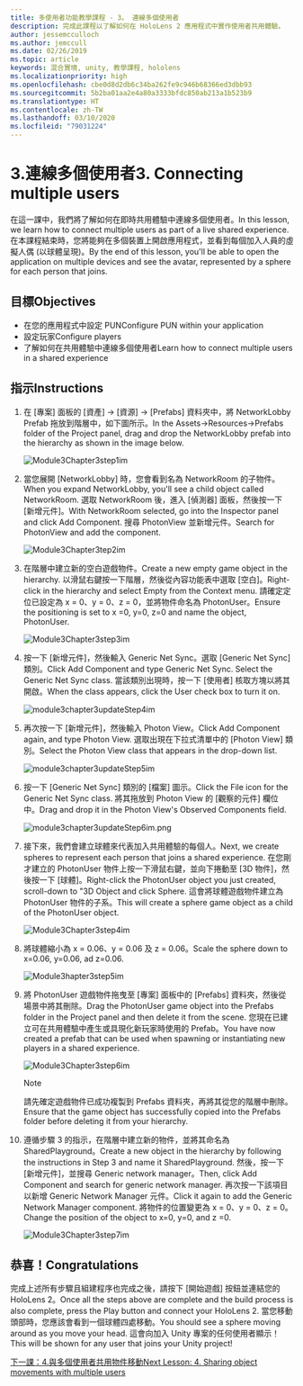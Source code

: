 ```yaml
---
title: 多使用者功能教學課程 - 3。 連線多個使用者
description: 完成此課程以了解如何在 HoloLens 2 應用程式中實作使用者共用體驗。
author: jessemcculloch
ms.author: jemccull
ms.date: 02/26/2019
ms.topic: article
keywords: 混合實境, unity, 教學課程, hololens
ms.localizationpriority: high
ms.openlocfilehash: cbe0d8d2db6c34ba262fe9c946b68366ed3dbb93
ms.sourcegitcommit: 5b2ba01aa2e4a80a3333bfdc850ab213a1b523b9
ms.translationtype: HT
ms.contentlocale: zh-TW
ms.lasthandoff: 03/10/2020
ms.locfileid: "79031224"
---
```

# <a name="3-connecting-multiple-users"></a><span data-ttu-id="c252e-105">3.連線多個使用者</span><span class="sxs-lookup"><span data-stu-id="c252e-105">3. Connecting multiple users</span></span>

<span data-ttu-id="c252e-106">在這一課中，我們將了解如何在即時共用體驗中連線多個使用者。</span><span class="sxs-lookup"><span data-stu-id="c252e-106">In this lesson, we learn how to connect multiple users as part of a live shared experience.</span></span> <span data-ttu-id="c252e-107">在本課程結束時，您將能夠在多個裝置上開啟應用程式，並看到每個加入人員的虛擬人偶 (以球體呈現)。</span><span class="sxs-lookup"><span data-stu-id="c252e-107">By the end of this lesson, you'll be able to open the application on multiple devices and see the avatar, represented by a sphere for each person that joins.</span></span>

## <a name="objectives"></a><span data-ttu-id="c252e-108">目標</span><span class="sxs-lookup"><span data-stu-id="c252e-108">Objectives</span></span>

* <span data-ttu-id="c252e-109">在您的應用程式中設定 PUN</span><span class="sxs-lookup"><span data-stu-id="c252e-109">Configure PUN within your application</span></span>
* <span data-ttu-id="c252e-110">設定玩家</span><span class="sxs-lookup"><span data-stu-id="c252e-110">Configure players</span></span>
* <span data-ttu-id="c252e-111">了解如何在共用體驗中連線多個使用者</span><span class="sxs-lookup"><span data-stu-id="c252e-111">Learn how to connect multiple users in a shared experience</span></span>

## <a name="instructions"></a><span data-ttu-id="c252e-112">指示</span><span class="sxs-lookup"><span data-stu-id="c252e-112">Instructions</span></span>

1. <span data-ttu-id="c252e-113">在 [專案] 面板的 [資產] -> [資源] -> [Prefabs] 資料夾中，將 NetworkLobby Prefab 拖放到階層中，如下圖所示。</span><span class="sxs-lookup"><span data-stu-id="c252e-113">In the Assets->Resources->Prefabs folder of the Project panel, drag and drop the NetworkLobby prefab into the hierarchy as shown in the image below.</span></span>

    ![Module3Chapter3step1im](images/module3chapter3step1im.PNG)

2. <span data-ttu-id="c252e-115">當您展開 [NetworkLobby] 時，您會看到名為 NetworkRoom 的子物件。</span><span class="sxs-lookup"><span data-stu-id="c252e-115">When you expand NetworkLobby, you'll see a child object called NetworkRoom.</span></span> <span data-ttu-id="c252e-116">選取 NetworkRoom 後，進入 [偵測器] 面板，然後按一下 [新增元件]。</span><span class="sxs-lookup"><span data-stu-id="c252e-116">With NetworkRoom selected, go into the Inspector panel and click Add Component.</span></span> <span data-ttu-id="c252e-117">搜尋 PhotonView 並新增元件。</span><span class="sxs-lookup"><span data-stu-id="c252e-117">Search for PhotonView and add the component.</span></span>

    ![Module3Chapter3tep2im](images/module3chapter3step2im.PNG)

3. <span data-ttu-id="c252e-119">在階層中建立新的空白遊戲物件。</span><span class="sxs-lookup"><span data-stu-id="c252e-119">Create a new empty game object in the hierarchy.</span></span> <span data-ttu-id="c252e-120">以滑鼠右鍵按一下階層，然後從內容功能表中選取 [空白]。</span><span class="sxs-lookup"><span data-stu-id="c252e-120">Right-click in the hierarchy and select Empty from the Context menu.</span></span> <span data-ttu-id="c252e-121">請確定定位已設定為 x = 0、y = 0、z = 0，並將物件命名為 PhotonUser。</span><span class="sxs-lookup"><span data-stu-id="c252e-121">Ensure the positioning is set to x =0, y=0, z=0 and name the object, PhotonUser.</span></span>

    ![Module3Chapter3step3im](images/module3chapter3step3im.PNG)

4. <span data-ttu-id="c252e-123">按一下 [新增元件]，然後輸入 Generic Net Sync。選取 [Generic Net Sync] 類別。</span><span class="sxs-lookup"><span data-stu-id="c252e-123">Click Add Component and type Generic Net Sync. Select the Generic Net Sync class.</span></span> <span data-ttu-id="c252e-124">當該類別出現時，按一下 [使用者] 核取方塊以將其開啟。</span><span class="sxs-lookup"><span data-stu-id="c252e-124">When the class appears, click the User check box to turn it on.</span></span>

    ![module3chapter3updateStep4im](images/module3chapter3updateStep4im.png)

5. <span data-ttu-id="c252e-126">再次按一下 [新增元件]，然後輸入 Photon View。</span><span class="sxs-lookup"><span data-stu-id="c252e-126">Click Add Component again, and type Photon View.</span></span> <span data-ttu-id="c252e-127">選取出現在下拉式清單中的 [Photon View] 類別。</span><span class="sxs-lookup"><span data-stu-id="c252e-127">Select the Photon View class that appears in the drop-down list.</span></span>

    ![module3chapter3updateStep5im](images/module3chapter3updateStep5im.png)

6. <span data-ttu-id="c252e-129">按一下 [Generic Net Sync] 類別的 [檔案] 圖示。</span><span class="sxs-lookup"><span data-stu-id="c252e-129">Click the File icon for the Generic Net Sync class.</span></span> <span data-ttu-id="c252e-130">將其拖放到 Photon View 的 [觀察的元件] 欄位中。</span><span class="sxs-lookup"><span data-stu-id="c252e-130">Drag and drop it in the Photon View's Observed Components field.</span></span>

    ![module3chapter3updateStep6im.png](images/module3chapter3updateStep6im.png)

7. <span data-ttu-id="c252e-132">接下來，我們會建立球體來代表加入共用體驗的每個人。</span><span class="sxs-lookup"><span data-stu-id="c252e-132">Next, we create spheres to represent each person that joins a shared experience.</span></span> <span data-ttu-id="c252e-133">在您剛才建立的 PhotonUser 物件上按一下滑鼠右鍵，並向下捲動至 [3D 物件]，然後按一下 [球體]。</span><span class="sxs-lookup"><span data-stu-id="c252e-133">Right-click the PhotonUser object you just created, scroll-down to "3D Object and click Sphere.</span></span> <span data-ttu-id="c252e-134">這會將球體遊戲物件建立為 PhotonUser 物件的子系。</span><span class="sxs-lookup"><span data-stu-id="c252e-134">This will create a sphere game object as a child of the PhotonUser object.</span></span>

    ![Module3Chapter3step4im](images/module3chapter3step4im.PNG)

8. <span data-ttu-id="c252e-136">將球體縮小為 x = 0.06、y = 0.06 及 z = 0.06。</span><span class="sxs-lookup"><span data-stu-id="c252e-136">Scale the sphere down to x=0.06, y=0.06, ad z=0.06.</span></span>

    ![Module3hapter3step5im](images/module3chapter3step5im.PNG)

9. <span data-ttu-id="c252e-138">將 PhotonUser 遊戲物件拖曳至 [專案] 面板中的 [Prefabs] 資料夾，然後從場景中將其刪除。</span><span class="sxs-lookup"><span data-stu-id="c252e-138">Drag the PhotonUser game object into the Prefabs folder in the Project panel and then delete it from the scene.</span></span> <span data-ttu-id="c252e-139">您現在已建立可在共用體驗中產生或具現化新玩家時使用的 Prefab。</span><span class="sxs-lookup"><span data-stu-id="c252e-139">You have now created a prefab that can be used when spawning or instantiating new players in a shared experience.</span></span>

    ![Module3Chapter3step6im](images/module3chapter3step6im.PNG)

    >[!NOTE]
    ><span data-ttu-id="c252e-141">請先確定遊戲物件已成功複製到 Prefabs 資料夾，再將其從您的階層中刪除。</span><span class="sxs-lookup"><span data-stu-id="c252e-141">Ensure that the game object has successfully copied into the Prefabs folder before deleting it from your hierarchy.</span></span>

10. <span data-ttu-id="c252e-142">遵循步驟 3 的指示，在階層中建立新的物件，並將其命名為 SharedPlayground。</span><span class="sxs-lookup"><span data-stu-id="c252e-142">Create a new object in the hierarchy by following the instructions in Step 3 and name it SharedPlayground.</span></span> <span data-ttu-id="c252e-143">然後，按一下 [新增元件]，並搜尋 Generic network manager。</span><span class="sxs-lookup"><span data-stu-id="c252e-143">Then, click Add Component and search for generic network manager.</span></span>  <span data-ttu-id="c252e-144">再次按一下該項目以新增 Generic Network Manager 元件。</span><span class="sxs-lookup"><span data-stu-id="c252e-144">Click it again to add the Generic Network Manager component.</span></span> <span data-ttu-id="c252e-145">將物件的位置變更為 x = 0、y = 0、z = 0。</span><span class="sxs-lookup"><span data-stu-id="c252e-145">Change the position of the object to x=0, y=0, and z =0.</span></span>

    ![Module3Chapter3step7im](images/module3chapter3step7im.PNG)

## <a name="congratulations"></a><span data-ttu-id="c252e-147">恭喜！</span><span class="sxs-lookup"><span data-stu-id="c252e-147">Congratulations</span></span>

<span data-ttu-id="c252e-148">完成上述所有步驟且組建程序也完成之後，請按下 [開始遊戲] 按鈕並連結您的 HoloLens 2。</span><span class="sxs-lookup"><span data-stu-id="c252e-148">Once all the steps above are complete and the build process is also complete, press the Play button and connect your HoloLens 2.</span></span> <span data-ttu-id="c252e-149">當您移動頭部時，您應該會看到一個球體四處移動。</span><span class="sxs-lookup"><span data-stu-id="c252e-149">You should see a sphere moving around as you move your head.</span></span> <span data-ttu-id="c252e-150">這會向加入 Unity 專案的任何使用者顯示！</span><span class="sxs-lookup"><span data-stu-id="c252e-150">This will be shown for any user that joins your Unity project!</span></span>

<span data-ttu-id="c252e-151">[下一課：4.與多個使用者共用物件移動](mrlearning-sharing(photon)-ch4.md)</span><span class="sxs-lookup"><span data-stu-id="c252e-151">[Next Lesson: 4. Sharing object movements with multiple users](mrlearning-sharing(photon)-ch4.md)</span></span>
